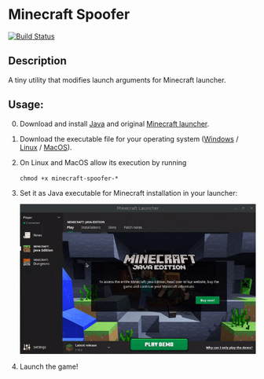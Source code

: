 # Minecraft Spoofer 
[![Build Status](https://travis-ci.com/egormkn/minecraft-spoofer.svg?token=4rLAZAP2mhXx56rkrerR&branch=master)](https://travis-ci.com/egormkn/minecraft-spoofer)

## Description

A tiny utility that modifies launch arguments for Minecraft launcher.

## Usage:

0) Download and install [Java](https://www.java.com/download/) and original [Minecraft launcher](https://www.minecraft.net/download).

1) Download the executable file for your operating system ([Windows](https://github.com/egormkn/minecraft-spoofer/releases/latest/download/minecraft-spoofer-windows.exe) / [Linux](https://github.com/egormkn/minecraft-spoofer/releases/latest/download/minecraft-spoofer-linux) / [MacOS](https://github.com/egormkn/minecraft-spoofer/releases/latest/download/minecraft-spoofer-osx)). 

2) On Linux and MacOS allow its execution by running 
   
   `chmod +x minecraft-spoofer-*`

3) Set it as Java executable for Minecraft installation in your launcher:

   ![Demo GIF](assets/demo.gif)
   
4) Launch the game!
